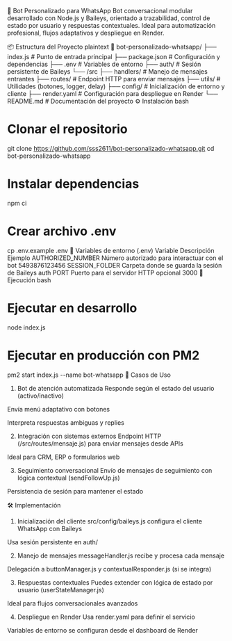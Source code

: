 🤖 Bot Personalizado para WhatsApp
Bot conversacional modular desarrollado con Node.js y Baileys, orientado a trazabilidad, control de estado por usuario y respuestas contextuales. Ideal para automatización profesional, flujos adaptativos y despliegue en Render.

📦 Estructura del Proyecto
plaintext
📁 bot-personalizado-whatsapp/
├── index.js                   # Punto de entrada principal
├── package.json              # Configuración y dependencias
├── .env                      # Variables de entorno
├── auth/                     # Sesión persistente de Baileys
└── /src
     ├── handlers/            # Manejo de mensajes entrantes
     ├── routes/              # Endpoint HTTP para enviar mensajes
     ├── utils/               # Utilidades (botones, logger, delay)
     ├── config/              # Inicialización de entorno y cliente
├── render.yaml               # Configuración para despliegue en Render
└── README.md                 # Documentación del proyecto
⚙️ Instalación
bash
# Clonar el repositorio
git clone https://github.com/sss2611/bot-personalizado-whatsapp.git
cd bot-personalizado-whatsapp

# Instalar dependencias
npm ci

# Crear archivo .env
cp .env.example .env
📌 Variables de entorno (.env)
Variable	Descripción	Ejemplo
AUTHORIZED_NUMBER	Número autorizado para interactuar con el bot	5493876123456
SESSION_FOLDER	Carpeta donde se guarda la sesión de Baileys	auth
PORT	Puerto para el servidor HTTP opcional	3000
🚀 Ejecución
bash
# Ejecutar en desarrollo
node index.js

# Ejecutar en producción con PM2
pm2 start index.js --name bot-whatsapp
🧠 Casos de Uso
1. Bot de atención automatizada
Responde según el estado del usuario (activo/inactivo)

Envía menú adaptativo con botones

Interpreta respuestas ambiguas y replies

2. Integración con sistemas externos
Endpoint HTTP (/src/routes/mensaje.js) para enviar mensajes desde APIs

Ideal para CRM, ERP o formularios web

3. Seguimiento conversacional
Envío de mensajes de seguimiento con lógica contextual (sendFollowUp.js)

Persistencia de sesión para mantener el estado

🛠️ Implementación
1. Inicialización del cliente
src/config/baileys.js configura el cliente WhatsApp con Baileys

Usa sesión persistente en auth/

2. Manejo de mensajes
messageHandler.js recibe y procesa cada mensaje

Delegación a buttonManager.js y contextualResponder.js (si se integra)

3. Respuestas contextuales
Puedes extender con lógica de estado por usuario (userStateManager.js)

Ideal para flujos conversacionales avanzados

4. Despliegue en Render
Usa render.yaml para definir el servicio

Variables de entorno se configuran desde el dashboard de Render